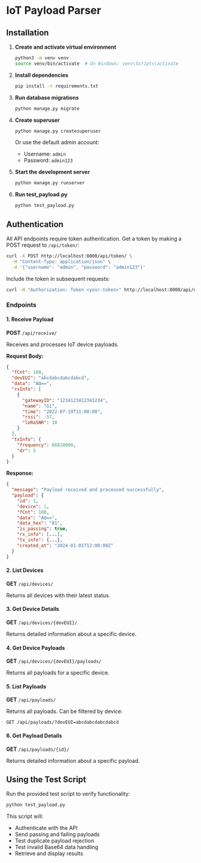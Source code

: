 # IoT Payload Parser

## Installation


1. **Create and activate virtual environment**
   ```bash
   python3 -m venv venv
   source venv/bin/activate  # On Windows: venv\Scripts\activate
   ```

2. **Install dependencies**
   ```bash
   pip install -r requirements.txt
   ```

3. **Run database migrations**
   ```bash
   python manage.py migrate
   ```

4. **Create superuser**
   ```bash
   python manage.py createsuperuser
   ```
   Or use the default admin account:
   - Username: `admin`
   - Password: `admin123`

5. **Start the development server**
   ```bash
   python manage.py runserver
   ```
6. **Run test_payload.py**
   ```bash
   python test_payload.py
   ```

## Authentication

All API endpoints require token authentication. Get a token by making a POST request to `/api/token/`:

```bash
curl -X POST http://localhost:8000/api/token/ \
  -H "Content-Type: application/json" \
  -d '{"username": "admin", "password": "admin123"}'
```

Include the token in subsequent requests:
```bash
curl -H "Authorization: Token <your-token>" http://localhost:8000/api/devices/
```

### Endpoints

#### 1. Receive Payload
**POST** `/api/receive/`

Receives and processes IoT device payloads.

**Request Body:**
```json
{
  "fCnt": 100,
  "devEUI": "abcdabcdabcdabcd",
  "data": "AQ==",
  "rxInfo": [
    {
      "gatewayID": "1234123412341234",
      "name": "G1",
      "time": "2022-07-19T11:00:00",
      "rssi": -57,
      "loRaSNR": 10
    }
  ],
  "txInfo": {
    "frequency": 86810000,
    "dr": 5
  }
}
```

**Response:**
```json
{
  "message": "Payload received and processed successfully",
  "payload": {
    "id": 1,
    "device": 1,
    "fCnt": 100,
    "data": "AQ==",
    "data_hex": "01",
    "is_passing": true,
    "rx_info": [...],
    "tx_info": {...},
    "created_at": "2024-01-01T12:00:00Z"
  }
}
```

#### 2. List Devices
**GET** `/api/devices/`

Returns all devices with their latest status.

#### 3. Get Device Details
**GET** `/api/devices/{devEUI}/`

Returns detailed information about a specific device.

#### 4. Get Device Payloads
**GET** `/api/devices/{devEUI}/payloads/`

Returns all payloads for a specific device.

#### 5. List Payloads
**GET** `/api/payloads/`

Returns all payloads. Can be filtered by device:
```
GET /api/payloads/?devEUI=abcdabcdabcdabcd
```

#### 6. Get Payload Details
**GET** `/api/payloads/{id}/`

Returns detailed information about a specific payload.

## Using the Test Script

Run the provided test script to verify functionality:

```bash
python test_payload.py
```

This script will:
- Authenticate with the API
- Send passing and failing payloads
- Test duplicate payload rejection
- Test invalid Base64 data handling
- Retrieve and display results
